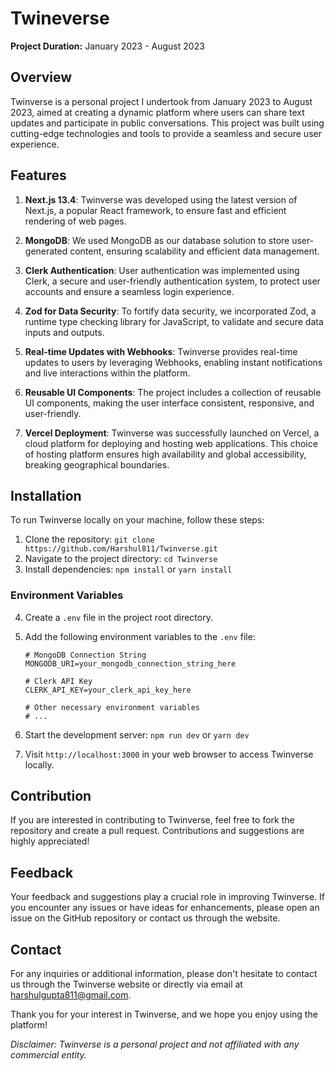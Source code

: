 # Twineverse

**Project Duration:** January 2023 - August 2023

## Overview

Twinverse is a personal project I undertook from January 2023 to August 2023, aimed at creating a dynamic platform where users can share text updates and participate in public conversations. This project was built using cutting-edge technologies and tools to provide a seamless and secure user experience.

## Features

1. **Next.js 13.4**: Twinverse was developed using the latest version of Next.js, a popular React framework, to ensure fast and efficient rendering of web pages.

2. **MongoDB**: We used MongoDB as our database solution to store user-generated content, ensuring scalability and efficient data management.

3. **Clerk Authentication**: User authentication was implemented using Clerk, a secure and user-friendly authentication system, to protect user accounts and ensure a seamless login experience.

4. **Zod for Data Security**: To fortify data security, we incorporated Zod, a runtime type checking library for JavaScript, to validate and secure data inputs and outputs.

5. **Real-time Updates with Webhooks**: Twinverse provides real-time updates to users by leveraging Webhooks, enabling instant notifications and live interactions within the platform.

6. **Reusable UI Components**: The project includes a collection of reusable UI components, making the user interface consistent, responsive, and user-friendly.

7. **Vercel Deployment**: Twinverse was successfully launched on Vercel, a cloud platform for deploying and hosting web applications. This choice of hosting platform ensures high availability and global accessibility, breaking geographical boundaries.

## Installation

To run Twinverse locally on your machine, follow these steps:

1. Clone the repository: `git clone https://github.com/Harshul811/Twinverse.git`
2. Navigate to the project directory: `cd Twinverse`
3. Install dependencies: `npm install` or `yarn install`


### Environment Variables

4. Create a `.env` file in the project root directory.
5. Add the following environment variables to the `.env` file:

   ```env
   # MongoDB Connection String
   MONGODB_URI=your_mongodb_connection_string_here

   # Clerk API Key
   CLERK_API_KEY=your_clerk_api_key_here

   # Other necessary environment variables
   # ...

6. Start the development server: `npm run dev` or `yarn dev`
7. Visit `http://localhost:3000` in your web browser to access Twinverse locally.
   
## Contribution

If you are interested in contributing to Twinverse, feel free to fork the repository and create a pull request. Contributions and suggestions are highly appreciated!

## Feedback

Your feedback and suggestions play a crucial role in improving Twinverse. If you encounter any issues or have ideas for enhancements, please open an issue on the GitHub repository or contact us through the website.

## Contact

For any inquiries or additional information, please don't hesitate to contact us through the Twinverse website or directly via email at [harshulgupta811@gmail.com](mailto:harshulgupta811@gmail.com).

Thank you for your interest in Twinverse, and we hope you enjoy using the platform!

*Disclaimer: Twinverse is a personal project and not affiliated with any commercial entity.*
